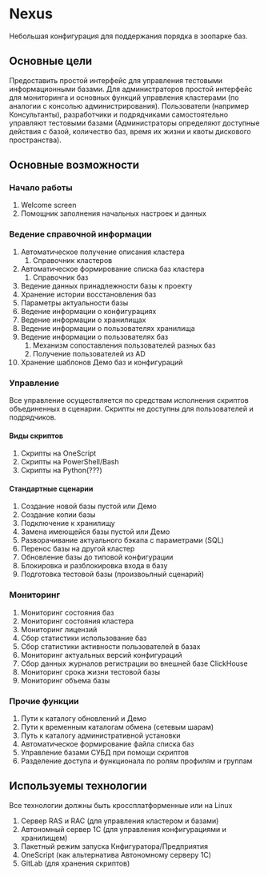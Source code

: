 # Nexus
Небольшая конфигурация для поддержания порядка в зоопарке баз. 

## Основные цели
Предоставить простой интерфейс для управления тестовыми информационными базами.
Для администраторов простой интерфейс для мониторинга и основных функций управления кластерами (по аналогии с консолью администрирования).
Пользователи (например Консультанты), разработчики и подрядчиками самостоятельно управляют тестовыми базами (Администраторы определяют доступные действия с базой, количество баз, время их жизни и квоты дискового пространства).

## Основные возможности

### Начало работы
1. Welcome screen
2. Помощник заполнения начальных настроек и данных

### Ведение справочной информации
1. Автоматическое получение описания кластера
	1. Справочник кластеров
2. Автоматическое формирование списка баз кластера
	1. Справочник баз
3. Ведение данных принадлежности базы к проекту
4. Хранение истории восстановления баз
5. Параметры актуальности базы
6. Ведение информации о конфигурациях
7. Ведение информации о хранилищах
8. Ведение информации о пользователях хранилища
9. Ведение информации о пользователях баз
	1. Механизм сопоставления пользователей разных баз
	2. Получение пользователей из AD
10. Хранение шаблонов Демо баз и конфигураций

### Управление
Все управление осуществляется по средствам исполнения скриптов объединенных в сценарии.
Скрипты не доступны для пользователей и подрядчиков.
#### Виды скриптов
1. Скрипты на OneScript
2. Скрипты на PowerShell/Bash
3. Скрипты на Python(???)

#### Стандартные сценарии
1. Создание новой базы пустой или Демо
2. Создание копии базы
3. Подключение к хранилищу
4. Замена имеющейся базы пустой или Демо
5. Разворачивание актуального бэкапа с параметрами (SQL)
6. Перенос базы на другой кластер
7. Обновление базы до типовой конфигурации
8. Блокировка и разблокировка входа в базу
9. Подготовка тестовой базы (произвоьлный сценарий)

### Мониторинг
1. Мониторинг состояния баз
2. Мониторинг состояния кластера
3. Мониторинг лицензий
4. Сбор статистики использование баз
5. Сбор статистики активности пользователей в базах
6. Мониторинг актуальных версий конфигураций
7. Сбор данных журналов регистрации во внешней базе ClickHouse
8. Мониторинг срока жизни тестовой базы
9. Мониторинг объема базы

### Прочие функции
1. Пути к каталогу обновлений и Демо
2. Пути к временным каталогам обмена (сетевым шарам)
3. Путь к каталогу административной установки
4. Автоматическое формирование файла списка баз
5. Управление базами СУБД при помощи скриптов
6. Разделение доступа и функционала по ролям профилям и группам

## Используемы технологии
Все технологии должны быть кроссплатформенные или на Linux
1. Сервер RAS и RAC (для управления кластером и базами)
2. Автономный сервер 1С (для управления конфигурациями и хранилищем)
3. Пакетный режим запуска Кнфигуратора/Предприятия
4. OneScript (как альтернатива Автономному серверу 1С)
5. GitLab (для хранения скриптов)
